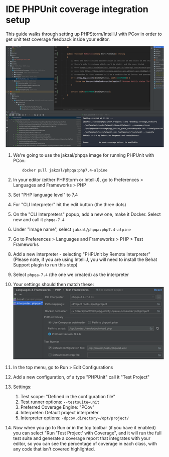 # IDE PHPUnit coverage integration setup

This guide walks through setting up PHPStorm/IntelliJ with PCov in order to get unit test coverage feedback inside your 
editor.

![](images/coverage_example_1.png "IntelliJ coverage example")

1. We're going to use the jakzal/phpqa image for running PHPUnit with PCov:
    ```
        docker pull jakzal/phpqa:php7.4-alpine
    ```

2. In your editor (either PHPStorm or IntelliJ), go to Preferences > Languages and Frameworks > PHP
3. Set "PHP language level" to 7.4
4. For "CLI Interpreter" hit the edit button (the three dots)
5. On the "CLI Interpreters" popup, add a new one, make it Docker. Select new and call it `phpqa-7.4`
6. Under "Image name", select `jakzal/phpqa:php7.4-alpine`
7. Go to Preferences > Languages and Frameworks > PHP > Test Frameworks
8. Add a new interpreter - selecting "PHPUnit by Remote Interpreter" (Please note, if you are using IntelliJ, you will need to install the Behat Support plugin to run this step)
9. Select `phpqa-7.4` (the one we created) as the interpreter
10. Your settings should then match these: 
![](images/step_10_phpunit_preferences.png "IntelliJ coverage example")
11. In the top menu, go to Run > Edit Configurations
12. Add a new configuration, of a type "PHPUnit" call it "Test Project"
13. Settings:
    1. Test scope: "Defined in the configuration file"
    2. Test runner options: `--testsuite=unit`
    3. Preferred Coverage Engine: "PCov"
    4. Interpreter: Default project interpreter
    5. Interpreter options: `-dpcov.directory=/opt/project/`
14. Now when you go to Run or in the top toolbar (if you have it enabled) you can select 
"Run 'Test Project' with Coverage", and it will run the full test suite and generate a coverage report that integrates 
with your editor, so you can see the percentage of coverage in each class, with any code that isn't covered highlighted.

